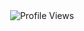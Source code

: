 <!-- Profile Views Counter -->
<div align="center">
  <img alt="Profile Views" src="https://gpvc.arturio.dev/radandevist?v=3" />
</div>

<!-- Rpofile Banner -->
<!-- <div align="center">
  <a href="https://www.devist.xyz">
    <img src="./assets/banner-styled-a.svg">
  </a>
</div> -->
